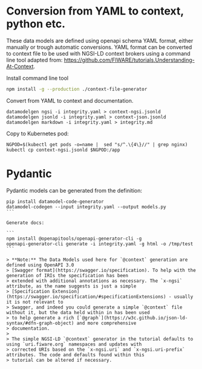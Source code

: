 
# Conversion from YAML to context, python etc.

These data models are defined using openapi schema YAML format, either manually or trough automatic conversions. YAML format can be converted to context file to be used with NGSI-LD context brokers using a command line tool adapted from: https://github.com/FIWARE/tutorials.Understanding-At-Context.


Install command line tool

```bash
npm install -g --production ./context-file-generator
```

Convert from YAML to context and documentation.

```
datamodelgen ngsi -i integrity.yaml > context-ngsi.jsonld
datamodelgen jsonld -i integrity.yaml > context-json.jsonld
datamodelgen markdown -i integrity.yaml > integrity.md
```

Copy to Kubernetes pod:

```
NGPOD=$(kubectl get pods -o=name |  sed "s/^.\{4\}//" | grep nginx)
kubectl cp context-ngsi.jsonld $NGPOD:/app
```

# Pydantic

Pydantic models can be generated from the definition:

````
pip install datamodel-code-generator
datamodel-codegen --input integrity.yaml --output models.py
```

Generate docs:

```
npm install @openapitools/openapi-generator-cli -g
openapi-generator-cli generate -i integrity.yaml -g html -o /tmp/test
```

> **Note:** The Data Models used here for `@context` generation are defined using OpenAPI 3.0
> [Swagger format](https://swagger.io/specification). To help with the generation of IRIs the specification has been
> extended with additional annotations as necessary. The `x-ngsi` attribute, as the name suggests is just a simple
> [Specification Extension](https://swagger.io/specification/#specificationExtensions) - usually it is not relevant to
> Swagger, and indeed you could generate a simple `@context` file without it, but the data held within in has been used
> to help generate a rich [`@graph`](https://w3c.github.io/json-ld-syntax/#dfn-graph-object) and more comprehensive
> documentation.
>
> The simple NGSI-LD `@context` generator in the tutorial defaults to using `uri.fiware.org` namespaces and updates with
> corrected URIs based on the `x-ngsi.uri` and `x-ngsi.uri-prefix` attributes. The code and defaults found within this
> tutorial can be altered if necessary.



